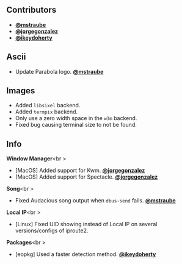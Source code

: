 ## Contributors

- **[@mstraube](https://github.com/mstraube)**
- **[@jorgegonzalez](https://github.com/jorgegonzalez)**
- **[@ikeydoherty](https://github.com/ikeydoherty)**


## Ascii

- Update Parabola logo. **[@mstraube](https://github.com/mstraube)**


## Images

- Added `libsixel` backend.
- Added `termpix` backend.
- Only use a zero width space in the `w3m` backend.
- Fixed bug causing terminal size to not be found.


## Info

**Window Manager**<br \>

- [MacOS] Added support for Kwm. **[@jorgegonzalez](https://github.com/jorgegonzalez)**
- [MacOS] Added support for Spectacle. **[@jorgegonzalez](https://github.com/jorgegonzalez)**

**Song**<br \>

- Fixed Audacious song output when `dbus-send` fails. **[@mstraube](https://github.com/mstraube)**

**Local IP**<br \>

- [Linux] Fixed UID showing instead of Local IP on several versions/configs of iproute2.

**Packages**<br \>
- [eopkg] Used a faster detection method. **[@ikeydoherty](https://github.com/ikeydoherty)**

